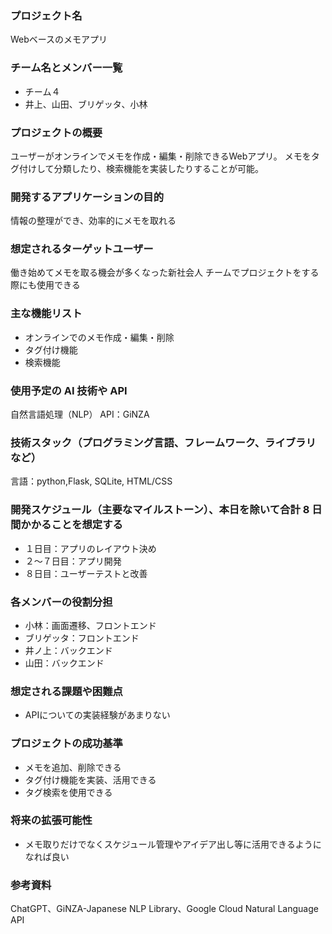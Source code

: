 ### プロジェクト名
Webベースのメモアプリ
 
### チーム名とメンバー一覧
- チーム４
- 井上、山田、ブリゲッタ、小林
 
### プロジェクトの概要
ユーザーがオンラインでメモを作成・編集・削除できるWebアプリ。
メモをタグ付けして分類したり、検索機能を実装したりすることが可能。
 
### 開発するアプリケーションの目的
情報の整理ができ、効率的にメモを取れる
 
### 想定されるターゲットユーザー
働き始めてメモを取る機会が多くなった新社会人
チームでプロジェクトをする際にも使用できる
 
### 主な機能リスト
- オンラインでのメモ作成・編集・削除
- タグ付け機能
- 検索機能
 
### 使用予定の AI 技術や API
自然言語処理（NLP）
API：GiNZA
 
 
### 技術スタック（プログラミング言語、フレームワーク、ライブラリなど）
言語：python,Flask, SQLite, HTML/CSS
 
 
### 開発スケジュール（主要なマイルストーン）、本日を除いて合計 8 日間かかることを想定する
- １日目：アプリのレイアウト決め
- ２～７日目：アプリ開発
- ８日目：ユーザーテストと改善
 
 
### 各メンバーの役割分担
- 小林：画面遷移、フロントエンド
- ブリゲッタ：フロントエンド
- 井ノ上：バックエンド
- 山田：バックエンド
 
 
### 想定される課題や困難点
- APIについての実装経験があまりない
 
 
### プロジェクトの成功基準
- メモを追加、削除できる
- タグ付け機能を実装、活用できる
- タグ検索を使用できる
 
### 将来の拡張可能性
- メモ取りだけでなくスケジュール管理やアイデア出し等に活用できるようになれば良い
 
 
### 参考資料
ChatGPT、GiNZA-Japanese NLP Library、Google Cloud Natural Language API
